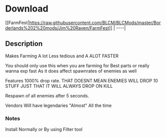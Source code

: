 # Download
[[FarmFest|https://raw.githubusercontent.com/BLCM/BLCMods/master/Borderlands%202%20mods/Jim%20Raven/FarmFest]] |
----|

## Description
 Makes Farming A lot Less tedious and A ALOT FASTER

 You should only use this when you are farming for Best parts or really wanna exp fast 
 As it does affect spawnrates of enemies as well

 Features 1000% drop rate. THAT DOESNT MEAN ENEMIES WILL DROP 10 STUFF JUST THAT IT WILL ALWAYS DROP ON KILL	

 Respawn of all enemies after 5 seconds.

 Vendors Will have legendaries "Almost" All the time

### Notes
Install Normally or By using Filter tool